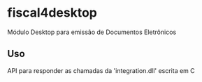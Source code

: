# fiscal4desktop
Módulo Desktop para emissão de Documentos Eletrônicos

## Uso
API para responder as chamadas da 'integration.dll' escrita em C